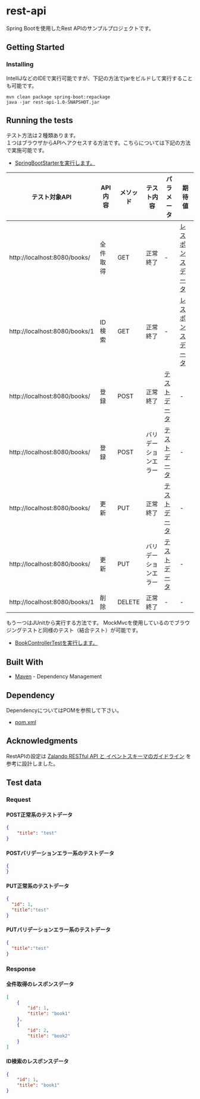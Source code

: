 # rest-api
Spring Bootを使用したRest APIのサンプルプロジェクトです。

## Getting Started

### Installing
IntelliJなどのIDEで実行可能ですが、下記の方法でjarをビルドして実行することも可能です。  
```
mvn clean package spring-boot:repackage
java -jar rest-api-1.0-SNAPSHOT.jar
```

## Running the tests
テスト方法は２種類あります。  
１つはブラウザからAPIへアクセスする方法です。こちらについては下記の方法で実施可能です。  
* [SpringBootStarterを実行します。](src/main/java/com/github/fukugit/restapi/SpringBootStarter.java)  

|  テスト対象API  |  API内容  |  メソッド  |  テスト内容  |  パラメータ  |  期待値  |
| ---- | ---- | ---- | ---- | ---- | ---- |
|  http://localhost:8080/books/  |  全件取得 |  GET     |  正常終了            |  -  |  [レスポンスデータ](#全件取得のレスポンスデータ)  |
|  http://localhost:8080/books/1 |  ID検索  |  GET     |  正常終了            |  -  |  [レスポンスデータ](#ID検索のレスポンスデータ)  |
|  http://localhost:8080/books/  |  登録    |  POST    |  正常終了            |  [テストデータ](#POST正常系のテストデータ) | -  |
|  http://localhost:8080/books/  |  登録    |  POST    |  バリデーションエラー  |  [テストデータ](#POSTバリデーションエラー系のテストデータ)  |  -  |
|  http://localhost:8080/books/  |  更新    |  PUT     |  正常終了            |  [テストデータ](#PUT正常系のテストデータ)  |  -  |
|  http://localhost:8080/books/  |  更新    |  PUT     |  バリデーションエラー  |  [テストデータ](#PUTバリデーションエラー系のテストデータ)  |  -  |
|  http://localhost:8080/books/1 |  削除    |  DELETE  |  正常終了            |  -  |  -  |

もう一つはJUnitから実行する方法です。 MockMvcを使用しているのでブラウジングテストと同様のテスト（結合テスト）が可能です。  
* [BookControllerTestを実行します。](src/test/java/com/github/fukugit/restapi/endpoint/BookControllerTest.java)  

## Built With
* [Maven](https://maven.apache.org/) - Dependency Management

## Dependency 
DependencyについてはPOMを参照して下さい。  
* [pom.xml](pom.xml)  

## Acknowledgments
RestAPIの設定は [Zalando RESTful API と イベントスキーマのガイドライン](https://restful-api-guidelines-ja.netlify.app/)
を参考に設計しました。  

## Test data
### Request
#### POST正常系のテストデータ
```json
{
    "title": "test"
}
```
#### POSTバリデーションエラー系のテストデータ
```json
{
}
```
#### PUT正常系のテストデータ
```json
{
  "id": 1,
  "title":"test"
}
```

#### PUTバリデーションエラー系のテストデータ
```json
{
  "title":"test"
}
```

### Response
#### 全件取得のレスポンスデータ
```json
[
    {
        "id": 1,
        "title": "book1"
    },
    {
        "id": 2,
        "title": "book2"
    }
]
```

#### ID検索のレスポンスデータ
```json
{
    "id": 1,
    "title": "book1"
}
```